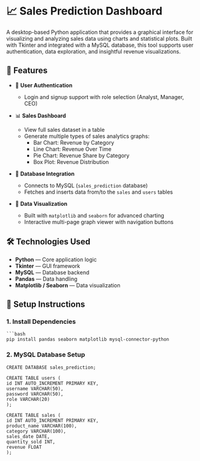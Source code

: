# 📈 Sales Prediction Dashboard

A desktop-based Python application that provides a graphical interface for visualizing and analyzing sales data using charts and statistical plots. Built with Tkinter and integrated with a MySQL database, this tool supports user authentication, data exploration, and insightful revenue visualizations.

## 🔧 Features

- 🔐 **User Authentication**
  - Login and signup support with role selection (Analyst, Manager, CEO)

- 📊 **Sales Dashboard**
  - View full sales dataset in a table
  - Generate multiple types of sales analytics graphs:
    - Bar Chart: Revenue by Category
    - Line Chart: Revenue Over Time
    - Pie Chart: Revenue Share by Category
    - Box Plot: Revenue Distribution

- 💾 **Database Integration**
  - Connects to MySQL (`sales_prediction` database)
  - Fetches and inserts data from/to the `sales` and `users` tables

- 🧮 **Data Visualization**
  - Built with `matplotlib` and `seaborn` for advanced charting
  - Interactive multi-page graph viewer with navigation buttons

## 🛠️ Technologies Used

- **Python** — Core application logic
- **Tkinter** — GUI framework
- **MySQL** — Database backend
- **Pandas** — Data handling
- **Matplotlib / Seaborn** — Data visualization

## 🚀 Setup Instructions

### 1. Install Dependencies
    ```bash
    pip install pandas seaborn matplotlib mysql-connector-python

### 2. MySQL Database Setup

    CREATE DATABASE sales_prediction;

    CREATE TABLE users (
    id INT AUTO_INCREMENT PRIMARY KEY,
    username VARCHAR(50),
    password VARCHAR(50),
    role VARCHAR(20)
    );
    
    CREATE TABLE sales (
    id INT AUTO_INCREMENT PRIMARY KEY,
    product_name VARCHAR(100),
    category VARCHAR(100),
    sales_date DATE,
    quantity_sold INT,
    revenue FLOAT
    );



   
